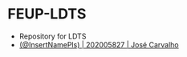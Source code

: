 # FEUP-LDTS

* Repository for LDTS
 * [(@InsertNamePls) | 202005827 | José Carvalho](https://github.com/InsertNamePls)

